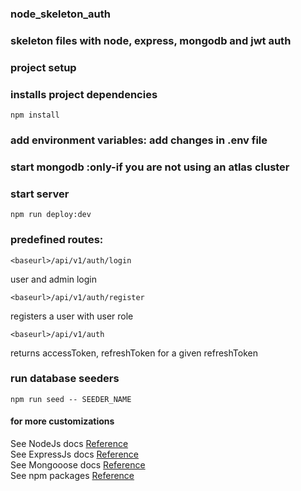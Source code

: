 ### node_skeleton_auth
### skeleton files with node, express, mongodb and jwt auth

### project setup

### installs project dependencies
```
npm install
```

### add environment variables: add changes in .env file

### start mongodb :only-if you are not using an atlas cluster

### start server 
```
npm run deploy:dev
```

### predefined routes:
```
<baseurl>/api/v1/auth/login
```
user and admin login

```
<baseurl>/api/v1/auth/register
```
registers a user with user role


```
<baseurl>/api/v1/auth
```
returns accessToken, refreshToken for a given refreshToken



### run database seeders
``` 
npm run seed -- SEEDER_NAME
```

#### for more customizations 
See NodeJs docs [Reference](https://nodejs.org/docs/latest-v14.x/api/)<br>
See ExpressJs docs [Reference](https://expressjs.com/en/5x/api.html)<br>
See Mongooose docs [Reference](https://mongoosejs.com/docs/)<br>
See npm packages [Reference](https://www.npmjs.com/)<br>
